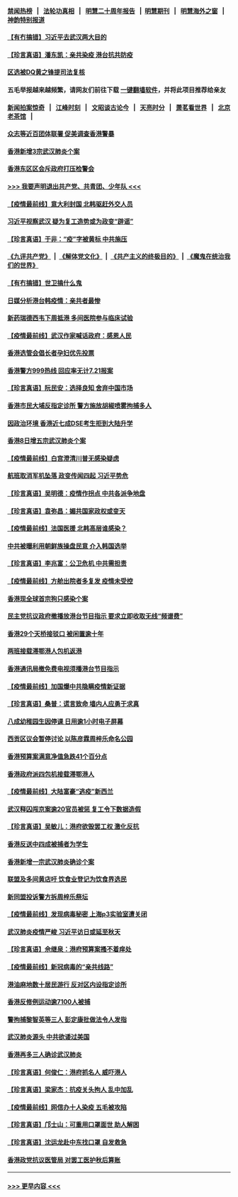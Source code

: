 #### [禁闻热榜](热点新闻.md?=0)  &nbsp;&nbsp;|&nbsp;&nbsp; [法轮功真相](https://github.com/gfw-breaker/truth/blob/master/README.md?=0) &nbsp;&nbsp;|&nbsp;&nbsp; [明慧二十周年报告](https://github.com/gfw-breaker/mh-reports/blob/master/README.md?=0) &nbsp;&nbsp;|&nbsp;&nbsp;[明慧期刊](https://github.com/gfw-breaker/mh-qikan) &nbsp;&nbsp;|&nbsp;&nbsp; [明慧海外之窗](https://github.com/gfw-breaker/mh-news/blob/master/README.md?=0) &nbsp;&nbsp;|&nbsp;&nbsp; [神韵特别报道](https://github.com/gfw-breaker/mh-news/blob/master/shenyun.md?=0)
#### [【有冇搞错】习近平去武汉两大目的](../pages/nsc415/n11933210.md?t=03120331) 
#### [【珍言真语】潘东凯：亲共染疫 港台抗共防疫](../pages/nsc415/n11933162.md?t=03120331) 
#### [区选被DQ黄之锋提司法复核](../pages/nsc415/n11931195.md?t=03120331) 
#### 五毛举报越来越频繁，请网友们前往下载 [一键翻墙软件](https://github.com/gfw-breaker/ssr-accounts)，并将此项目推荐给亲友
#### [新闻拍案惊奇](https://github.com/gfw-breaker/banned-news/blob/master/pages/link4.md) &nbsp;&nbsp;|&nbsp;&nbsp; [江峰时刻](https://github.com/gfw-breaker/banned-news/blob/master/pages/link4.md) &nbsp;&nbsp;|&nbsp;&nbsp; [文昭谈古论今](https://github.com/gfw-breaker/banned-news/blob/master/pages/link4.md) &nbsp;&nbsp;|&nbsp;&nbsp; [天亮时分](https://github.com/gfw-breaker/banned-news/blob/master/pages/link4.md) &nbsp;&nbsp;|&nbsp;&nbsp; [萧茗看世界](https://github.com/gfw-breaker/banned-news/blob/master/pages/link4.md) &nbsp;&nbsp;|&nbsp;&nbsp; [北京老茶馆](https://github.com/gfw-breaker/banned-news/blob/master/pages/link4.md) &nbsp;&nbsp;|&nbsp;&nbsp; 
#### [众志等近百团体联署 促美调查香港警暴](../pages/nsc415/n11931152.md?t=03120331) 
#### [香港新增3宗武汉肺炎个案](../pages/nsc415/n11931136.md?t=03120331) 
#### [香港东区区会斥政府打压检警会](../pages/nsc415/n11931086.md?t=03120331) 
#### [>>> 我要声明退出共产党、共青团、少年队 <<<](https://github.com/begood0513/goodnews/blob/master/quit/letter.md) 
#### [【疫情最前线】意大利封国 北韩驱赶外交人员](../pages/nsc415/n11930660.md?t=03120331) 
#### [习近平视察武汉 疑为复工造势或为政变“辟谣”](../pages/nsc415/n11930847.md?t=03120331) 
#### [【珍言真语】于非：“疫”字被黄标 中共施压](../pages/nsc415/n11930410.md?t=03120331) 
#### [《九评共产党》](https://github.com/begood0513/9ping.md/blob/master/README.md) &nbsp;|&nbsp; [《解体党文化》](../../../../jtdwh.md/blob/master/README.md)  &nbsp;|&nbsp; [《共产主义的终极目的》](../../../../gczydzjmd.md/blob/master/README.md) &nbsp;|&nbsp; [《魔鬼在统治我们的世界》](../../../../mgztzwmdsj.md/blob/master/README.md) 
#### [【有冇搞错】世卫搞什么鬼](../pages/nsc415/n11930475.md?t=03120331) 
#### [日媒分析港台韩疫情：亲共者最惨](../pages/nsc415/n11928776.md?t=03120331) 
#### [新药瑞德西韦下周抵港 多间医院参与临床试验](../pages/nsc415/n11928462.md?t=03120331) 
#### [【疫情最前线】武汉作家喊话政府：感恩人民](../pages/nsc415/n11927940.md?t=03120331) 
#### [香港选管会倡长者孕妇优先投票](../pages/nsc415/n11928449.md?t=03120331) 
#### [香港警方999热线 回应率无计7.21报案](../pages/nsc415/n11928448.md?t=03120331) 
#### [【珍言真语】阮民安：选择良知 舍弃中国市场](../pages/nsc415/n11927705.md?t=03120331) 
#### [香港市民大埔反指定诊所 警方施放胡椒喷雾拘捕多人](../pages/nsc415/n11925774.md?t=03120331) 
#### [因政治环境 香港近七成DSE考生拒到大陆升学](../pages/nsc415/n11925759.md?t=03120331) 
#### [香港8日增五宗武汉肺炎个案](../pages/nsc415/n11925736.md?t=03120331) 
#### [【疫情最前线】白宫澄清川普无感染疑虑](../pages/nsc415/n11925567.md?t=03120331) 
#### [航班取消军机坠落 政变传闻四起 习近平势危](../pages/nsc415/n11925467.md?t=03120331) 
#### [【珍言真语】吴明德：疫情作拐点 中共各派争地盘](../pages/nsc415/n11925299.md?t=03120331) 
#### [【珍言真语】袁弥昌：媚共国家政权或变天](../pages/nsc415/n11923199.md?t=03120331) 
#### [【疫情最前线】法国医援 北韩高层谁感染？](../pages/nsc415/n11920850.md?t=03120331) 
#### [中共被曝利用朝鲜族操盘民意 介入韩国选举](../pages/nsc415/n11921006.md?t=03120331) 
#### [【珍言真语】李兆富：公卫危机 中共需担责](../pages/nsc415/n11920422.md?t=03120331) 
#### [【疫情最前线】方舱出院者多复发 疫情未受控](../pages/nsc415/n11918637.md?t=03120331) 
#### [香港现全球首宗狗只感染个案](../pages/nsc415/n11918710.md?t=03120331) 
#### [民主党抗议政府撤播放港台节目指示 要求立即收取无线“频谱费”](../pages/nsc415/n11918681.md?t=03120331) 
#### [香港29个天桥接驳口 被闲置逾十年](../pages/nsc415/n11918654.md?t=03120331) 
#### [两班接载滞鄂港人包机返港](../pages/nsc415/n11915855.md?t=03120331) 
#### [香港通讯局撤免费电视须播港台节目指示](../pages/nsc415/n11915831.md?t=03120331) 
#### [【疫情最前线】加国爆中共隐瞒疫情新证据](../pages/nsc415/n11915482.md?t=03120331) 
#### [【珍言真语】桑普：谎言致命 墙内人应勇于求真](../pages/nsc415/n11915169.md?t=03120331) 
#### [八成幼稚园生因停课 日用逾1小时电子屏幕](../pages/nsc415/n11913263.md?t=03120331) 
#### [西贡区议会暂停讨论 以陈彦霖周梓乐命名公园](../pages/nsc415/n11913248.md?t=03120331) 
#### [香港预算案满意净值急跌41个百分点](../pages/nsc415/n11913236.md?t=03120331) 
#### [香港政府派四包机接载滞鄂港人](../pages/nsc415/n11913211.md?t=03120331) 
#### [【疫情最前线】大陆富豪“逃疫”新西兰](../pages/nsc415/n11913160.md?t=03120331) 
#### [武汉释囚闯京案逾20官员被惩 复工令下数据造假](../pages/nsc415/n11912743.md?t=03120331) 
#### [【珍言真语】吴敏儿：港府欲毁罢工权 激化反抗](../pages/nsc415/n11912457.md?t=03120331) 
#### [香港反送中四成被捕者为学生](../pages/nsc415/n11910730.md?t=03120331) 
#### [香港新增一宗武汉肺炎确诊个案](../pages/nsc415/n11910724.md?t=03120331) 
#### [联盟及多间黄店吁 饮食业登记为饮食界选民](../pages/nsc415/n11910718.md?t=03120331) 
#### [新同盟投诉警方拆周梓乐祭坛](../pages/nsc415/n11910707.md?t=03120331) 
#### [【疫情最前线】发现病毒秘密 上海p3实验室遭关闭](../pages/nsc415/n11910640.md?t=03120331) 
#### [武汉肺炎疫情严峻 习近平访日或延至秋天](../pages/nsc415/n11910570.md?t=03120331) 
#### [【珍言真语】佘继泉：港府预算案搔不着痒处](../pages/nsc415/n11910011.md?t=03120331) 
#### [【疫情最前线】新冠病毒的“亲共线路”](../pages/nsc415/n11907734.md?t=03120331) 
#### [港油麻地数十居民游行 反对区内设指定诊所](../pages/nsc415/n11907900.md?t=03120331) 
#### [香港反修例运动逾7100人被捕](../pages/nsc415/n11907922.md?t=03120331) 
#### [警拘捕黎智英等三人 彭定康批做法令人发指](../pages/nsc415/n11907905.md?t=03120331) 
#### [武汉肺炎源头 中共欲诿过美国](../pages/nsc415/n11907665.md?t=03120331) 
#### [香港再多三人确诊武汉肺炎](../pages/nsc415/n11907846.md?t=03120331) 
#### [【珍言真语】何俊仁：港府抓名人 威吓港人](../pages/nsc415/n11907561.md?t=03120331) 
#### [【珍言真语】梁家杰：抗疫关头拘人 乱中加乱](../pages/nsc415/n11907444.md?t=03120331) 
#### [【疫情最前线】网信办十人染疫 五毛被攻陷](../pages/nsc415/n11903757.md?t=03120331) 
#### [【珍言真语】邝士山：可重用口罩面世 助人解困](../pages/nsc415/n11903875.md?t=03120331) 
#### [【珍言真语】沈运龙赴中东找口罩 自发救急](../pages/nsc415/n11903291.md?t=03120331) 
#### [香港政党抗议医管局 对罢工医护秋后算账](../pages/nsc415/n11901746.md?t=03120331) 

----
#### [ >>> 更早内容 <<< ](../indexes/nsc415-earlier.md)
